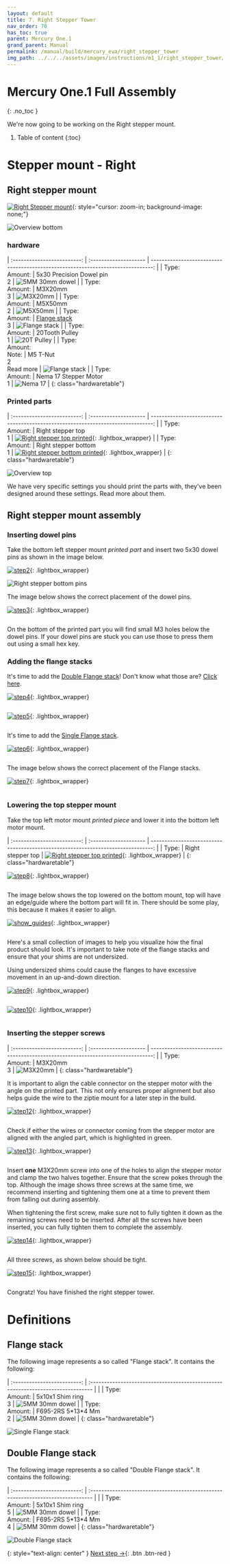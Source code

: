 ```yaml
---
layout: default
title: 7. Right Stepper Tower
nav_order: 70
has_toc: true
parent: Mercury One.1
grand_parent: Manual
permalink: /manual/build/mercury_eva/right_stepper_tower
img_path: ../../../assets/images/instructions/m1_1/right_stepper_tower/
---
```


# Mercury One.1 Full Assembly
{: .no_toc }

We're now going to be working on the Right stepper mount.

1. Table of content
{:toc}

# Stepper mount - Right

## Right stepper mount
[![Right Stepper mount]({{page.img_path}}step_1.png)](#lightbox__overview_bottom){: style="cursor: zoom-in; background-image: none;"}

<div onclick="location.href='##';"  id="lightbox__overview_bottom"  class="lightbox__item">
    <div class="lightbox__content">
    <div class="lightbox__titlebar"></div>
        <a href="##" class="close"></a>
        <img src="{{page.img_path}}step_1.png" alt="Overview bottom">
    </div>
</div>


### hardware

| :-------------------------: | :--------------------       | -------------------------------------------------------------------------------: |
| Type:<br/>Amount: | 5x30 Precision Dowel pin<br/>2          |     ![5MM 30mm dowel](../../../assets/images/instructions/5x30_dowel_pin.png) |
| Type:<br/>Amount: | M3X20mm<br/>3                           |     ![M3X20mm](../../../assets/images/instructions/m3x20.png) |
| Type:<br/>Amount: | M5X50mm<br/>2                           |     ![M5X50mm](../../../assets/images/instructions/m5x50.png) |
| Type:<br/>Amount: | [Flange stack](#flange-stack)<br/>3     | ![Flange stack](../../../assets/images/instructions/flange_stack.png) |
| Type:<br/>Amount: | 20Tooth Pulley<br/>1          |     ![20T Pulley](../../../assets/images/instructions/20t_pulley.png) |
| Type:<br/>Amount:<br/>Note: | M5 T-Nut<br/>2<br/>Read more    | ![Flange stack](../../../assets/images/instructions/m5_rollin_tnut.png) |
| Type:<br/>Amount: | Nema 17 Stepper Motor<br/>1                            | ![Nema 17](../../../assets/images/instructions/nema17.png) |
{: class="hardwaretable"}

### Printed parts

| :-------------------------: | :--------------------       | -------------------------------------------------------------------------------: |
| Type:<br/>Amount: | Right stepper top<br/>1        |     [![Right stepper top printed]({{page.img_path}}overview_top.png)](#lightbox__overview_top){: .lightbox_wrapper} |
| Type:<br/>Amount: | Right stepper bottom<br/>1     |     [![Right stepper bottom printed]({{page.img_path}}step_1.png)](#lightbox__overview_bottom){: .lightbox_wrapper} |
{: class="hardwaretable"}

<div onclick="location.href='##';"  id="lightbox__overview_top"  class="lightbox__item">
    <div class="lightbox__content">
    <div class="lightbox__titlebar"></div>
        <a href="##" class="close"></a>
        <img src="{{page.img_path}}overview_top.png" alt="Overview top">
    </div>
</div>

We have very specific settings you should print the parts with, they've been designed around these settings. Read more about them.

## Right stepper mount assembly

### Inserting dowel pins

Take the bottom left stepper mount *printed part* and insert two 5x30 dowel pins as shown in the image below.

[![step2]({{page.img_path}}step_2.png)](#lightbox__step2){: .lightbox_wrapper}


<div onclick="location.href='##';"  id="lightbox__step2"  class="lightbox__item">
    <div class="lightbox__content">
    <div class="lightbox__titlebar"></div>
        <a href="##" class="close"></a>
        <img src="{{page.img_path}}step_2.png" alt="Right stepper bottom pins">
    </div>
</div>

The image below shows the correct placement of the dowel pins.

[![step3]({{page.img_path}}step_3.png)](#lightbox__step3){: .lightbox_wrapper}

<div onclick="location.href='##';"  id="lightbox__step3"  class="lightbox__item">
    <div class="lightbox__content">
    <div class="lightbox__titlebar"></div>
        <a href="##" class="close"></a>
        <img src="{{page.img_path}}step_3.png" alt="">
    </div>
</div>

On the bottom of the printed part you will find small M3 holes below the dowel pins. If your dowel pins are stuck you can use those to press them out using a small hex key.


### Adding the flange stacks

It's time to add the [Double Flange stack](#double-flange-stack)! Don't know what those are? [Click here](#double-flange-stack).

[![step4]({{page.img_path}}step_4.png)](#lightbox__step_4){: .lightbox_wrapper}

<div onclick="location.href='##';"  id="lightbox__step_4"  class="lightbox__item">
    <div class="lightbox__content">
    <div class="lightbox__titlebar"></div>
        <a href="##" class="close"></a>
        <img src="{{page.img_path}}step_4.png" alt="">
    </div>
</div>

[![step5]({{page.img_path}}step_5.png)](#lightbox__step_5){: .lightbox_wrapper}

<div onclick="location.href='##';"  id="lightbox__step_5"  class="lightbox__item">
    <div class="lightbox__content">
    <div class="lightbox__titlebar"></div>
        <a href="##" class="close"></a>
        <img src="{{page.img_path}}step_5.png" alt="">
    </div>
</div>

It's time to add the [Single Flange stack](#flange-stack).

[![step6]({{page.img_path}}step_6.png)](#lightbox__step_6){: .lightbox_wrapper}

<div onclick="location.href='##';"  id="lightbox__step_6"  class="lightbox__item">
    <div class="lightbox__content">
    <div class="lightbox__titlebar"></div>
        <a href="##" class="close"></a>
        <img src="{{page.img_path}}step_6.png" alt="">
    </div>
</div>

The image below shows the correct placement of the Flange stacks.

[![step7]({{page.img_path}}step_7.png)](#lightbox__step_7){: .lightbox_wrapper}

<div onclick="location.href='##';"  id="lightbox__step_7"  class="lightbox__item">
    <div class="lightbox__content">
    <div class="lightbox__titlebar"></div>
        <a href="##" class="close"></a>
        <img src="{{page.img_path}}step_7.png" alt="">
    </div>
</div>


### Lowering the top stepper mount

Take the top left motor mount *printed piece* and lower it into the bottom left motor mount.

| :-------------------------: | :--------------------       | -------------------------------------------------------------------------------: |
| Type: | Right stepper top        |     [![Right stepper top printed]({{page.img_path}}overview_top.png)](#lightbox__overview_top){: .lightbox_wrapper} |
{: class="hardwaretable"}

[![step8]({{page.img_path}}step_8.png)](#lightbox__step_8){: .lightbox_wrapper}

<div onclick="location.href='##';"  id="lightbox__step_8"  class="lightbox__item">
    <div class="lightbox__content">
    <div class="lightbox__titlebar"></div>
        <a href="##" class="close"></a>
        <img src="{{page.img_path}}step_8.png" alt="">
    </div>
</div>

The image below shows the top lowered on the bottom mount, top will have an edge/guide where the bottom part will fit in.
There should be some play, this because it makes it easier to align.

[![show_guides]({{page.img_path}}show_guides.png)](#lightbox__show_guides){: .lightbox_wrapper}

<div onclick="location.href='##';"  id="lightbox__show_guides"  class="lightbox__item">
    <div class="lightbox__content">
    <div class="lightbox__titlebar"></div>
        <a href="##" class="close"></a>
        <img src="{{page.img_path}}show_guides.png" alt="">
    </div>
</div>

Here's a small collection of images to help you visualize how the final product should look. It's important to take note of the flange stacks and ensure that your shims are not undersized.

Using undersized shims could cause the flanges to have excessive movement in an up-and-down direction.

[![step9]({{page.img_path}}step_9.png)](#lightbox__step_9){: .lightbox_wrapper}

<div onclick="location.href='##';"  id="lightbox__step_9"  class="lightbox__item">
    <div class="lightbox__content">
    <div class="lightbox__titlebar"></div>
        <a href="##" class="close"></a>
        <img src="{{page.img_path}}step_9.png" alt="">
    </div>
</div>

[![step10]({{page.img_path}}step_10.png)](#lightbox__step_10){: .lightbox_wrapper}

<div onclick="location.href='##';"  id="lightbox__step_10"  class="lightbox__item">
    <div class="lightbox__content">
    <div class="lightbox__titlebar"></div>
        <a href="##" class="close"></a>
        <img src="{{page.img_path}}step_10.png" alt="">
    </div>
</div>



<!-- ### Adding pulley to stepper shaft

| :-------------------------: | :--------------------       | -------------------------------------------------------------------------------: |
| Type:<br/>Amount: | Nema 17 Stepper Motor<br/>1                            | ![Nema 17](../../../assets/images/instructions/nema17.png) |
| Type:<br/>Amount: | 20Tooth Pulley<br/>1          |     ![20T Pulley](../../../assets/images/instructions/20t_pulley.png) |
{: class="hardwaretable"}

[![Left stepper lower pulley](../../../assets/images/instructions/assembly/left_stepper/left_stepper_lower_pulley.png)](#lightbox__item_11){: .lightbox_wrapper}

<div onclick="location.href='##';"  id="lightbox__item_11"  class="lightbox__item">
    <div class="lightbox__content">
    <div class="lightbox__titlebar"></div>
        <a href="##" class="close"></a>
        <img src="../../../assets/images/instructions/assembly/left_stepper/left_stepper_lower_pulley.png" alt="Left stepper lower">
    </div>
</div>

Partly unfasten the grub screw, lower the pulley into the shaft make sure the grub screw aligns with the flat side on the shaft.

[![Left stepper lower distance](../../../assets/images/instructions/assembly/left_stepper/left_stepper_lower_pulley_distance.png)](#lightbox__item_12){: .lightbox_wrapper}

<div onclick="location.href='##';"  id="lightbox__item_12"  class="lightbox__item">
    <div class="lightbox__content">
    <div class="lightbox__titlebar"></div>
        <a href="##" class="close"></a>
        <img src="../../../assets/images/instructions/assembly/left_stepper/left_stepper_lower_pulley_distance.png" alt="Left stepper lower">
    </div>
</div>

``The blue selection is used as an indicator for the distance between the pulley and the stepper.``

Measure the bottom of the pulley to the top of the stepper. The distance should be **9.2mm**. After you've ensured the distance is correct, tighten the grub screws. You could use a little bit of purple Loctite.

{: .warn}
The right stepper tower is slightly different from the left, pulley needs to be flipped compared to the one on the left stepper tower. The distance of the toothed pulley to the stepper *(same as the image with blue highlight but with pulley flipped)* should be **5.8mm**. -->

### Inserting the stepper screws

| :-------------------------: | :--------------------       | -------------------------------------------------------------------------------: |
| Type:<br/>Amount: | M3X20mm<br/>3                           |     ![M3X20mm](../../../assets/images/instructions/m3x20.png) |
{: class="hardwaretable"}

It is important to align the cable connector on the stepper motor with the angle on the printed part. This not only ensures proper alignment but also helps guide the wire to the ziptie mount for a later step in the build.

[![step12]({{page.img_path}}step_12.png)](#lightbox__step_12){: .lightbox_wrapper}

<div onclick="location.href='##';"  id="lightbox__step_12"  class="lightbox__item">
    <div class="lightbox__content">
    <div class="lightbox__titlebar"></div>
        <a href="##" class="close"></a>
        <img src="{{page.img_path}}step_12.png" alt="">
    </div>
</div>

Check if either the wires or connector coming from the stepper motor are aligned with the angled part, which is highlighted in green.

[![step13]({{page.img_path}}step_13.png)](#lightbox__step_13){: .lightbox_wrapper}

<div onclick="location.href='##';"  id="lightbox__step_13"  class="lightbox__item">
    <div class="lightbox__content">
    <div class="lightbox__titlebar"></div>
        <a href="##" class="close"></a>
        <img src="{{page.img_path}}step_13.png" alt="">
    </div>
</div>

Insert **one** M3X20mm screw into one of the holes to align the stepper motor and clamp the two halves together. Ensure that the screw pokes through the top. Although the image shows three screws at the same time, we recommend inserting and tightening them one at a time to prevent them from falling out during assembly.

When tightening the first screw, make sure not to fully tighten it down as the remaining screws need to be inserted. After all the screws have been inserted, you can fully tighten them to complete the assembly.

[![step14]({{page.img_path}}step_14.png)](#lightbox__step_14){: .lightbox_wrapper}

<div onclick="location.href='##';"  id="lightbox__step_14"  class="lightbox__item">
    <div class="lightbox__content">
    <div class="lightbox__titlebar"></div>
        <a href="##" class="close"></a>
        <img src="{{page.img_path}}step_14.png" alt="">
    </div>
</div>


All three screws, as shown below should be tight. 

[![step15]({{page.img_path}}step_15.png)](#lightbox__step_15){: .lightbox_wrapper}

<div onclick="location.href='##';"  id="lightbox__step_15"  class="lightbox__item">
    <div class="lightbox__content">
    <div class="lightbox__titlebar"></div>
        <a href="##" class="close"></a>
        <img src="{{page.img_path}}step_15.png" alt="">
    </div>
</div>

Congratz! You have finished the right stepper tower.


# Definitions

## Flange stack

The following image represents a so called "Flange stack".
It contains the following:


| :-------------------------: | :------------------------------------------------------------------------------- | |
| Type:<br/>Amount: | 5x10x1 Shim ring<br/>3       |     ![5MM 30mm dowel](../../../assets/images/instructions/m5_10_1_shim.png) |
| Type:<br/>Amount: | F695-2RS 5\*13\*4 Mm<br/>2       |     ![5MM 30mm dowel](../../../assets/images/instructions/f695_flange_bearing.png) |
{: class="hardwaretable"}


![Single Flange stack]({{page.img_path}}single_stack.png)

## Double Flange stack

The following image represents a so called "Double Flange stack".
It contains the following:


| :-------------------------: | :------------------------------------------------------------------------------- | |
| Type:<br/>Amount: | 5x10x1 Shim ring<br/>5       |     ![5MM 30mm dowel](../../../assets/images/instructions/m5_10_1_shim.png) |
| Type:<br/>Amount: | F695-2RS 5\*13\*4 Mm<br/>4       |     ![5MM 30mm dowel](../../../assets/images/instructions/f695_flange_bearing.png) |
{: class="hardwaretable"}


![Double Flange stack]({{page.img_path}}double_stack.png)


{: style="text-align: center" }
<span class="fs-8">
[Next step &rarr;](/manual/build/mercury_eva/left_front_tower){: .btn .btn-red }
</span>